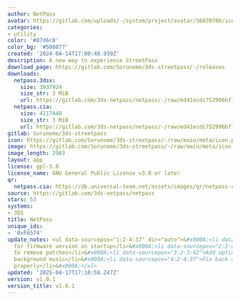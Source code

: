 ```yaml
---
author: NetPass
avatar: https://gitlab.com/uploads/-/system/project/avatar/56839786/icon.png
categories:
- utility
color: '#87d6c8'
color_bg: '#508077'
created: '2024-04-14T17:00:40.939Z'
description: A new way to experience StreetPass
download_page: https://gitlab.com/Sorunome/3ds-streetpass/-/releases
downloads:
  netpass.3dsx:
    size: 3937924
    size_str: 3 MiB
    url: https://gitlab.com/3ds-netpass/netpass/-/raw/ed41ecdc752996bf75993ab639c59d6c0ad7512c/netpass.3dsx?inline=false
  netpass.cia:
    size: 4117440
    size_str: 3 MiB
    url: https://gitlab.com/3ds-netpass/netpass/-/raw/ed41ecdc752996bf75993ab639c59d6c0ad7512c/netpass.cia?inline=false
gitlab: Sorunome/3ds-streetpass
icon: https://gitlab.com/Sorunome/3ds-streetpass/-/raw/main/meta/icon.png
image: https://gitlab.com/Sorunome/3ds-streetpass/-/raw/main/meta/icon.png
image_length: 2983
layout: app
license: gpl-3.0
license_name: GNU General Public License v3.0 or later
qr:
  netpass.cia: https://db.universal-team.net/assets/images/qr/netpass-cia.png
source: https://gitlab.com/3ds-netpass/netpass
stars: 53
systems:
- 3DS
title: NetPass
unique_ids:
- '0xF6574'
update_notes: <ul data-sourcepos="1:2-4:37" dir="auto">&#x000A;<li data-sourcepos="1:2-1:40">Check
  for firmware version on startup</li>&#x000A;<li data-sourcepos="2:2-2:31">Add option
  to remove patches</li>&#x000A;<li data-sourcepos="3:2-3:42">Add option to turn off
  background music</li>&#x000A;<li data-sourcepos="4:2-4:37">Fix back alley not saving
  properly</li>&#x000A;</ul>
updated: '2025-04-17T17:10:58.247Z'
version: v1.0.1
version_title: v1.0.1
---
```

